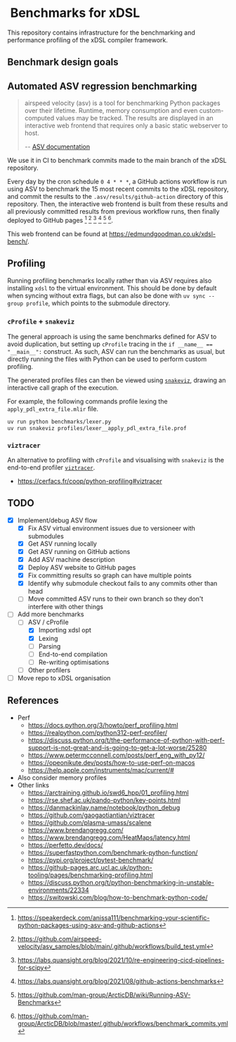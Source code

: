 #  Benchmarks for xDSL

This repository contains infrastructure for the benchmarking and performance
profiling of the xDSL compiler framework.

## Benchmark design goals

## Automated ASV regression benchmarking

> airspeed velocity (asv) is a tool for benchmarking Python packages over their
> lifetime. Runtime, memory consumption and even custom-computed values may be
> tracked. The results are displayed in an interactive web frontend that
> requires only a basic static webserver to host.
>
> -- [ASV documentation](https://asv.readthedocs.io/en/stable/index.html)

We use it in CI to benchmark commits made to the main branch of the xDSL
repository.

Every day by the cron schedule `0 4 * * *`, a GitHub actions workflow is run
using ASV to benchmark the 15 most recent commits to the xDSL repository, and
commit the results to the `.asv/results/github-action` directory of this
repository. Then, the interactive web frontend is built from these results and
all previously committed results from previous workflow runs, then finally
deployed to GitHub pages [^1] [^2] [^3] [^4] [^5] [^6].

This web frontend can be found at <https://edmundgoodman.co.uk/xdsl-bench/>.

## Profiling

Running profiling benchmarks locally rather than via ASV requires also
installing `xdsl` to the virtual environment. This should be done by default
when syncing without extra flags, but can also be done with
`uv sync --group profile`, which points to the submodule directory.

### `cProfile` + `snakeviz`

The general approach is using the same benchmarks defined for ASV to avoid
duplication, but setting up `cProfile` tracing in the
`if __name__ == "__main__":` construct. As such, ASV can run the benchmarks as
usual, but directly running the files with Python can be used to perform custom
profiling.

The generated profiles files can then be viewed using
[`snakeviz`](https://jiffyclub.github.io/snakeviz/), drawing an interactive
call graph of the execution.

For example, the following commands profile lexing the `apply_pdl_extra_file.mlir`
file. 

```bash
uv run python benchmarks/lexer.py
uv run snakeviz profiles/lexer__apply_pdl_extra_file.prof
```

### `viztracer`

An alternative to profiling with `cProfile` and visualising with `snakeviz`
is the end-to-end profiler [`viztracer`](https://github.com/gaogaotiantian/viztracer).



- <https://cerfacs.fr/coop/python-profiling#viztracer>



## TODO

- [x] Implement/debug ASV flow
  - [x] Fix ASV virtual environment issues due to versioneer with submodules
  - [x] Get ASV running locally
  - [x] Get ASV running on GitHub actions 
  - [x] Add ASV machine description
  - [x] Deploy ASV website to GitHub pages
  - [x] Fix committing results so graph can have multiple points
  - [x] Identify why submodule checkout fails to any commits other than head
  - [ ] Move committed ASV runs to their own branch so they don't interfere with
        other things
- [ ] Add more benchmarks
  - [ ] ASV / cProfile
    - [x] Importing xdsl opt
    - [x] Lexing
    - [ ] Parsing
    - [ ] End-to-end compilation
    - [ ] Re-writing optimisations
  - [ ] Other profilers
- [ ] Move repo to xDSL organisation

## References

- Perf
  - <https://docs.python.org/3/howto/perf_profiling.html>
  - <https://realpython.com/python312-perf-profiler/>
  - <https://discuss.python.org/t/the-performance-of-python-with-perf-support-is-not-great-and-is-going-to-get-a-lot-worse/25280>
  - <https://www.petermcconnell.com/posts/perf_eng_with_py12/>
  - <https://opeonikute.dev/posts/how-to-use-perf-on-macos>
  - <https://help.apple.com/instruments/mac/current/#>
- Also consider memory profiles
- Other links
  - <https://arctraining.github.io/swd6_hpp/01_profiling.html>
  - <https://rse.shef.ac.uk/pando-python/key-points.html>
  - <https://danmackinlay.name/notebook/python_debug>
  - <https://github.com/gaogaotiantian/viztracer>
  - <https://github.com/plasma-umass/scalene>
  - <https://www.brendangregg.com/>
  - <https://www.brendangregg.com/HeatMaps/latency.html>
  - <https://perfetto.dev/docs/>
  - <https://superfastpython.com/benchmark-python-function/>
  - <https://pypi.org/project/pytest-benchmark/>
  - <https://github-pages.arc.ucl.ac.uk/python-tooling/pages/benchmarking-profiling.html>
  - <https://discuss.python.org/t/python-benchmarking-in-unstable-environments/22334>
  - <https://switowski.com/blog/how-to-benchmark-python-code/>

[^1]: <https://speakerdeck.com/anissa111/benchmarking-your-scientific-python-packages-using-asv-and-github-actions>
[^2]: <https://github.com/airspeed-velocity/asv_samples/blob/main/.github/workflows/build_test.yml>
[^3]: <https://labs.quansight.org/blog/2021/10/re-engineering-cicd-pipelines-for-scipy>
[^4]: <https://labs.quansight.org/blog/2021/08/github-actions-benchmarks>
[^5]: <https://github.com/man-group/ArcticDB/wiki/Running-ASV-Benchmarks>
[^6]: <https://github.com/man-group/ArcticDB/blob/master/.github/workflows/benchmark_commits.yml>
